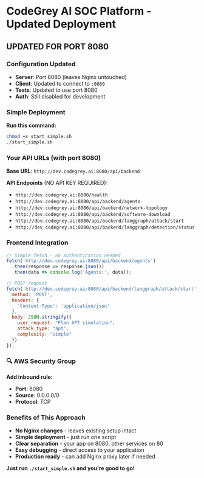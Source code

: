 # CodeGrey AI SOC Platform - Updated Deployment

##  UPDATED FOR PORT 8080

###  Configuration Updated
- **Server**: Port 8080 (leaves Nginx untouched)
- **Client**: Updated to connect to `:8080`
- **Tests**: Updated to use port 8080
- **Auth**: Still disabled for development

###  Simple Deployment

**Run this command:**
```bash
chmod +x start_simple.sh
./start_simple.sh
```

###  Your API URLs (with port 8080)

**Base URL**: `http://dev.codegrey.ai:8080/api/backend`

**API Endpoints** (NO API KEY REQUIRED):
- `http://dev.codegrey.ai:8080/health`
- `http://dev.codegrey.ai:8080/api/backend/agents`
- `http://dev.codegrey.ai:8080/api/backend/network-topology`
- `http://dev.codegrey.ai:8080/api/backend/software-download`
- `http://dev.codegrey.ai:8080/api/backend/langgraph/attack/start`
- `http://dev.codegrey.ai:8080/api/backend/langgraph/detection/status`

###  Frontend Integration

```javascript
// Simple fetch - no authentication needed
fetch('http://dev.codegrey.ai:8080/api/backend/agents')
  .then(response => response.json())
  .then(data => console.log('Agents:', data));

// POST request
fetch('http://dev.codegrey.ai:8080/api/backend/langgraph/attack/start', {
  method: 'POST',
  headers: {
    'Content-Type': 'application/json'
  },
  body: JSON.stringify({
    user_request: "Plan APT simulation",
    attack_type: "apt",
    complexity: "simple"
  })
});
```

### 🔍 AWS Security Group

**Add inbound rule:**
- **Port**: 8080
- **Source**: 0.0.0.0/0
- **Protocol**: TCP

###  Benefits of This Approach

-  **No Nginx changes** - leaves existing setup intact
-  **Simple deployment** - just run one script
-  **Clear separation** - your app on 8080, other services on 80
-  **Easy debugging** - direct access to your application
-  **Production ready** - can add Nginx proxy later if needed

**Just run `./start_simple.sh` and you're good to go!**
